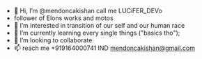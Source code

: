- 👋 Hi, I’m @mendoncakishan call me LUCiFER_DEVo
-    follower of Elons works and motos
- 👀 I’m interested in transition of our self and our human race
- 🌱 I’m currently learning every single things ("basics tho");
- 💞️ I’m looking to collaborate  
- 📫 reach me +919164000741 IND
               mendoncakishan@gmail.com
<!---
mendoncakishan/mendoncakishan is a ✨ special ✨ repository because its `README.md` (this file) appears on your GitHub profile.
You can click the Preview link to take a look at your changes.
--->
